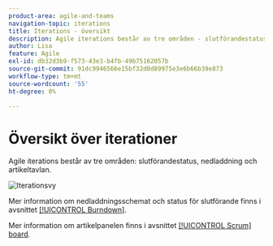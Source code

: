 ```yaml
---
product-area: agile-and-teams
navigation-topic: iterations
title: Iterations - översikt
description: Agile iterations består av tre områden - slutförandestatus, nedladdning och artikeltavlan.
author: Lisa
feature: Agile
exl-id: db32d3b9-f573-43e3-b4fb-49b75162057b
source-git-commit: 91dc9946566e15bf32d0d89975e3e6b66b39e873
workflow-type: tm+mt
source-wordcount: '55'
ht-degree: 0%

---
```


# Översikt över iterationer

Agile iterations består av tre områden: slutförandestatus, nedladdning och artikeltavlan.

![Iterationsvy](assets/agile-iteration-with-callouts.png)

Mer information om nedladdningsschemat och status för slutförande finns i avsnittet [[!UICONTROL Burndown]](../../../agile/use-scrum-in-an-agile-team/burndown/burndown.md).

Mer information om artikelpanelen finns i avsnittet [[!UICONTROL Scrum] board](../../../agile/use-scrum-in-an-agile-team/scrum-board/scrum-board.md).
